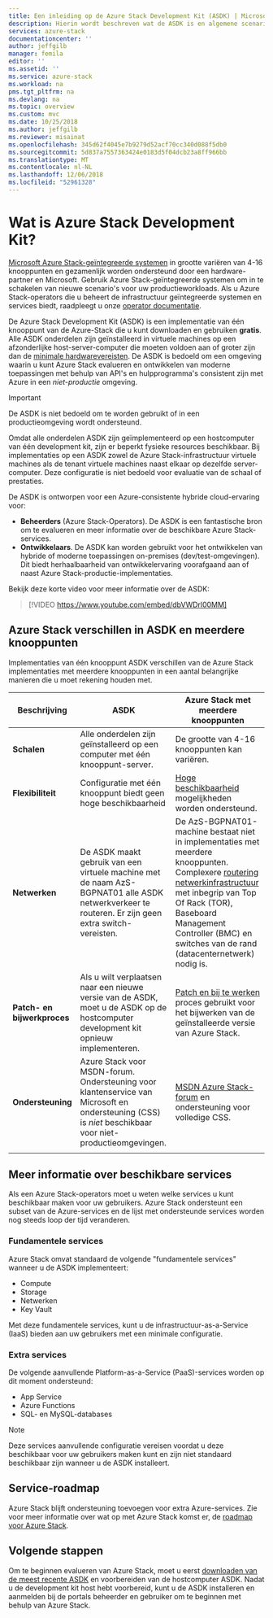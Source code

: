 ```yaml
---
title: Een inleiding op de Azure Stack Development Kit (ASDK) | Microsoft Docs
description: Hierin wordt beschreven wat de ASDK is en algemene scenario's voor het evalueren van Microsoft Azure Stack.
services: azure-stack
documentationcenter: ''
author: jeffgilb
manager: femila
editor: ''
ms.assetid: ''
ms.service: azure-stack
ms.workload: na
pms.tgt_pltfrm: na
ms.devlang: na
ms.topic: overview
ms.custom: mvc
ms.date: 10/25/2018
ms.author: jeffgilb
ms.reviewer: misainat
ms.openlocfilehash: 345d62f4045e7b9279d52acf70cc340d088f5db0
ms.sourcegitcommit: 5d837a7557363424e0183d5f04dcb23a8ff966bb
ms.translationtype: MT
ms.contentlocale: nl-NL
ms.lasthandoff: 12/06/2018
ms.locfileid: "52961328"
---
```

# <a name="what-is-the-azure-stack-development-kit"></a>Wat is Azure Stack Development Kit?
[Microsoft Azure Stack-geïntegreerde systemen](../azure-stack-poc.md) in grootte variëren van 4-16 knooppunten en gezamenlijk worden ondersteund door een hardware-partner en Microsoft. Gebruik Azure Stack-geïntegreerde systemen om in te schakelen van nieuwe scenario's voor uw productieworkloads. Als u Azure Stack-operators die u beheert de infrastructuur geïntegreerde systemen en services biedt, raadpleegt u onze [operator documentatie](https://docs.microsoft.com/azure/azure-stack).

De Azure Stack Development Kit (ASDK) is een implementatie van één knooppunt van de Azure-Stack die u kunt downloaden en gebruiken **gratis**. Alle ASDK onderdelen zijn geïnstalleerd in virtuele machines op een afzonderlijke host-server-computer die moeten voldoen aan of groter zijn dan de [minimale hardwarevereisten](asdk-deploy-considerations.md#hardware). De ASDK is bedoeld om een omgeving waarin u kunt Azure Stack evalueren en ontwikkelen van moderne toepassingen met behulp van API's en hulpprogramma's consistent zijn met Azure in een *niet-productie* omgeving. 

> [!IMPORTANT]
> De ASDK is niet bedoeld om te worden gebruikt of in een productieomgeving wordt ondersteund.

Omdat alle onderdelen ASDK zijn geïmplementeerd op een hostcomputer van één development kit, zijn er beperkt fysieke resources beschikbaar. Bij implementaties op een ASDK zowel de Azure Stack-infrastructuur virtuele machines als de tenant virtuele machines naast elkaar op dezelfde server-computer. Deze configuratie is niet bedoeld voor evaluatie van de schaal of prestaties.

De ASDK is ontworpen voor een Azure-consistente hybride cloud-ervaring voor:
- **Beheerders** (Azure Stack-Operators). De ASDK is een fantastische bron om te evalueren en meer informatie over de beschikbare Azure Stack-services.
- **Ontwikkelaars**. De ASDK kan worden gebruikt voor het ontwikkelen van hybride of moderne toepassingen on-premises (dev/test-omgevingen). Dit biedt herhaalbaarheid van ontwikkelervaring voorafgaand aan of naast Azure Stack-productie-implementaties. 

Bekijk deze korte video voor meer informatie over de ASDK:

> [!VIDEO https://www.youtube.com/embed/dbVWDrl00MM]


## <a name="asdk-and-multi-node-azure-stack-differences"></a>Azure Stack verschillen in ASDK en meerdere knooppunten
Implementaties van één knooppunt ASDK verschillen van de Azure Stack implementaties met meerdere knooppunten in een aantal belangrijke manieren die u moet rekening houden met.

|Beschrijving|ASDK|Azure Stack met meerdere knooppunten|
|-----|-----|-----|
|**Schalen**|Alle onderdelen zijn geïnstalleerd op een computer met één knooppunt-server.|De grootte van 4-16 knooppunten kan variëren.|
|**Flexibiliteit**|Configuratie met één knooppunt biedt geen hoge beschikbaarheid|[Hoge beschikbaarheid](../azure-stack-key-features.md#high-availability-for-azure-stack) mogelijkheden worden ondersteund.|
|**Netwerken**|De ASDK maakt gebruik van een virtuele machine met de naam AzS-BGPNAT01 alle ASDK netwerkverkeer te routeren. Er zijn geen extra switch-vereisten.|De AzS-BGPNAT01-machine bestaat niet in implementaties met meerdere knooppunten. Complexere [routering netwerkinfrastructuur](../azure-stack-network.md#network-infrastructure) met inbegrip van Top Of Rack (TOR), Baseboard Management Controller (BMC) en switches van de rand (datacenternetwerk) nodig is.|
|**Patch- en bijwerkproces**|Als u wilt verplaatsen naar een nieuwe versie van de ASDK, moet u de ASDK op de hostcomputer development kit opnieuw implementeren.|[Patch en bij te werken](../azure-stack-updates.md) proces gebruikt voor het bijwerken van de geïnstalleerde versie van Azure Stack.|
|**Ondersteuning**|Azure Stack voor MSDN-forum. Ondersteuning voor klantenservice van Microsoft en ondersteuning (CSS) is *niet* beschikbaar voor niet-productieomgevingen.|[MSDN Azure Stack-forum](https://social.msdn.microsoft.com/Forums/en-US/home?forum=AzureStack) en ondersteuning voor volledige CSS.|
| | |

## <a name="learn-about-available-services"></a>Meer informatie over beschikbare services
Als een Azure Stack-operators moet u weten welke services u kunt beschikbaar maken voor uw gebruikers. Azure Stack ondersteunt een subset van de Azure-services en de lijst met ondersteunde services worden nog steeds loop der tijd veranderen.

### <a name="foundational-services"></a>Fundamentele services
Azure Stack omvat standaard de volgende "fundamentele services" wanneer u de ASDK implementeert:
- Compute
- Storage
- Netwerken
- Key Vault

Met deze fundamentele services, kunt u de infrastructuur-as-a-Service (IaaS) bieden aan uw gebruikers met een minimale configuratie.

### <a name="additional-services"></a>Extra services
De volgende aanvullende Platform-as-a-Service (PaaS)-services worden op dit moment ondersteund:
- App Service
- Azure Functions
- SQL- en MySQL-databases

> [!NOTE]
> Deze services aanvullende configuratie vereisen voordat u deze beschikbaar voor uw gebruikers maken kunt en zijn niet standaard beschikbaar zijn wanneer u de ASDK installeert.

## <a name="service-roadmap"></a>Service-roadmap
Azure Stack blijft ondersteuning toevoegen voor extra Azure-services. Zie voor meer informatie over wat op met Azure Stack komst er, de [roadmap voor Azure Stack](https://azure.microsoft.com/roadmap/?tag=azure-stack). 


## <a name="next-steps"></a>Volgende stappen
Om te beginnen evalueren van Azure Stack, moet u eerst [downloaden van de meest recente ASDK](asdk-download.md) en voorbereiden van de hostcomputer ASDK. Nadat u de development kit host hebt voorbereid, kunt u de ASDK installeren en aanmelden bij de portals beheerder en gebruiker om te beginnen met behulp van Azure Stack.